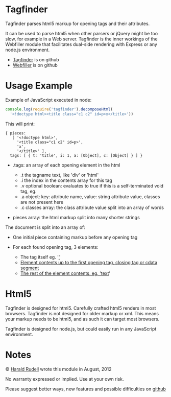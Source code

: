 # Tagfinder

Tagfinder parses html5 markup for opening tags and their attributes.

It can be used to parse html5 when other parsers or jQuery might be too slow, for example in a Web server. Tagfinder is the inner workings of the Webfiller module that facilitates dual-side rendering with Express or any node.js environment.

* [Tagfinder](https://github.com/haraldrudell/tagfinder) is on github
* [Webfiller](https://github.com/haraldrudell/webfiller) is on github

# Usage Example

Example of JavaScript executed in node:

```js
console.log(require('tagfinder').decomposeHtml(
  '<!doctype html><title class="c1 c2" id=p>x</title>'))

```

This will print:

```
{ pieces: 
   [ '<!doctype html>',
     '<title class="c1 c2" id=p>',
     'x',
     '</title>' ],
  tags: [ { t: 'title', i: 1, a: [Object], c: [Object] } ] }
```

* .tags: an array of each opening element in the html

  * .t the tagname text, like 'div' or 'html'
  * .i the index in the contents array for this tag
  * .v optional boolean: evaluates to true if this is a self-terminated void tag, eg. <br/>
  * .a object: key: attribute name, value: string attribute value, classes are not present here
  * .c classes array: the class attribute value split into an array of words

* pieces array: the html markup split into many shorter strings

The document is split into an array of:

  * One initial piece containing markup before any opening tag
  * For each found opening tag, 3 elements:

     * The tag itself eg. '<a href=#>'
     * Element contents up to the first opening tag, closing tag,or cdata segment
     * The rest of the element contents, eg. '<child/>text</a>'

# Html5

   Tagfinder is designed for html5. Carefully crafted html5 renders in most browsers. Tagfinder is not designed for older markup or xml. This means your markup needs to be html5, and as such it can target most browsers.

   Tagfinder is designed for node.js, but could easily run in any JavaScript environment.


# Notes

© [Harald Rudell](http://www.haraldrudell.com) wrote this module in August, 2012

No warranty expressed or implied. Use at your own risk.

Please suggest better ways, new features and possible difficulties on [github](https://github.com/haraldrudell/tagfinder)